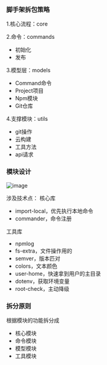### 脚手架拆包策略

1.核心流程：core

2.命令：commands
- 初始化
- 发布

3.模型层：models
- Command命令
- Project项目
- Npm模块
- Git仓库

4.支撑模块：utils
- git操作
- 云构建
- 工具方法
- api请求

### 模块设计

![image](https://user-images.githubusercontent.com/53267289/144082380-abcbd443-06b0-4df5-99a7-76990d34d5c6.png)

涉及技术点：
核心库
- import-local，优先执行本地命令
- commander，命令注册

工具库
- npmlog
- fs-extra，文件操作用的
- semver，版本匹对
- colors，文本颜色
- user-home，快速拿到用户的主目录
- dotenv，获取环境变量
- root-check，主动降级

### 拆分原则
根据模块的功能拆分成
- 核心模块
- 命令模块
- 模型模块
- 工具模块
